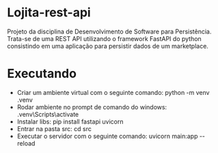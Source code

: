 # Lojita-rest-api
Projeto da disciplina de Desenvolvimento de Software para Persistência. Trata-se de uma REST API utilizando o framework FastAPI do python consistindo em uma aplicação para persistir dados de um marketplace.

# Executando

- Criar um ambiente virtual com o seguinte comando: python -m venv .venv
- Rodar ambiente no prompt de comando do windows: .venv\Scripts\activate
- Instalar libs: pip install fastapi uvicorn
- Entrar na pasta src: cd src
- Executar o servidor com o seguinte comando: uvicorn main:app --reload
